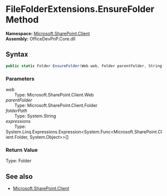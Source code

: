 # FileFolderExtensions.EnsureFolder Method  
  

**Namespace:** [Microsoft.SharePoint.Client](Microsoft.SharePoint.Client.md)  
**Assembly:** OfficeDevPnP.Core.dll  
## Syntax
```C#
public static Folder EnsureFolder(Web web, Folder parentFolder, String folderPath, Expression<Func<Folder, Object>>[] expressions)
```
### Parameters
*web*  
&emsp;&emsp;Type: Microsoft.SharePoint.Client.Web  
*parentFolder*  
&emsp;&emsp;Type: Microsoft.SharePoint.Client.Folder  
*folderPath*  
&emsp;&emsp;Type: System.String  
*expressions*  
&emsp;&emsp;Type: System.Linq.Expressions.Expression<System.Func<Microsoft.SharePoint.Client.Folder, System.Object>>[]  
### Return Value
Type: Folder  

## See also
- [Microsoft.SharePoint.Client](Microsoft.SharePoint.Client.md)
